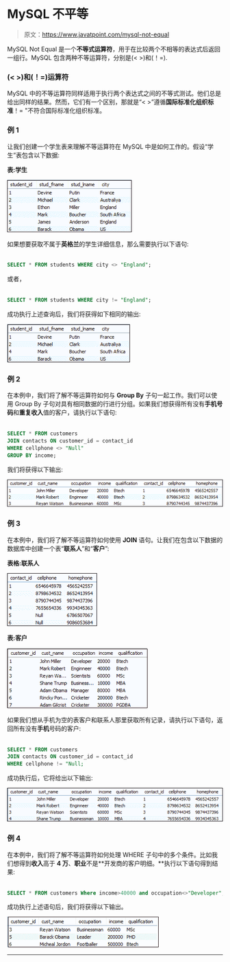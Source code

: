 # MySQL 不平等

> 原文：<https://www.javatpoint.com/mysql-not-equal>

MySQL Not Equal 是一个**不等式运算符**，用于在比较两个不相等的表达式后返回一组行。MySQL 包含两种不等运算符，分别是(< >)和(！=).

### (< >)和(！=)运算符

MySQL 中的不等运算符同样适用于执行两个表达式之间的不等式测试。他们总是给出同样的结果。然而，它们有一个区别，那就是“< >”遵循**国际标准化组织标准**！= "不符合国际标准化组织标准。

### 例 1

让我们创建一个学生表来理解不等运算符在 MySQL 中是如何工作的。假设“学生”表包含以下数据:

**表:学生**

![MySQL Not Equal](img/040fe9802682077320eb4c2f411daa47.png)

如果想要获取不属于**英格兰**的学生详细信息，那么需要执行以下语句:

```sql

SELECT * FROM students WHERE city <> "England";

```

或者，

```sql

SELECT * FROM students WHERE city != "England";

```

成功执行上述查询后，我们将获得如下相同的输出:

![MySQL Not Equal](img/6ceb638e6fcb5e0e213c340d39191d9d.png)

### 例 2

在本例中，我们将了解不等运算符如何与 **Group By** 子句一起工作。我们可以使用 Group By 子句对具有相同数据的行进行分组。如果我们想获得所有没有**手机号码**和**重复收入**值的客户，请执行以下语句:

```sql

SELECT * FROM customers
JOIN contacts ON customer_id = contact_id 
WHERE cellphone <> "Null"
GROUP BY income;

```

我们将获得以下输出:

![MySQL Not Equal](img/a0a9ea71ede3b4923d2b85ff21fdfc89.png)

### 例 3

在本例中，我们将了解不等运算符如何使用 **JOIN** 语句。让我们在包含以下数据的数据库中创建一个表“**联系人**”和“**客户**”:

**表格:联系人**

![MySQL Not Equal](img/004616c9827ce3b2aebf75ca11a269f5.png)

**表:客户**

![MySQL Not Equal](img/11d8413c065d13dbfa96ad92a0207e9d.png)

如果我们想从手机为空的表客户和联系人那里获取所有记录，请执行以下语句，返回所有没有**手机**号码的客户:

```sql

SELECT * FROM customers
JOIN contacts ON customer_id = contact_id 
WHERE cellphone != "Null;

```

成功执行后，它将给出以下输出:

![MySQL Not Equal](img/9ed98cc53fefe8eb011821814449e92f.png)

### 例 4

在本例中，我们将了解不等运算符如何处理 WHERE 子句中的多个条件。比如我们想得到**收入**高于 **4 万**、**职业**不是**开发商的客户明细。**执行以下语句得到结果:

```sql

SELECT * FROM customers Where income>40000 and occupation<>"Developer";

```

成功执行上述语句后，我们将获得以下输出。

![MySQL Not Equal](img/6875429d06250df33302590a2807e6af.png)

* * *